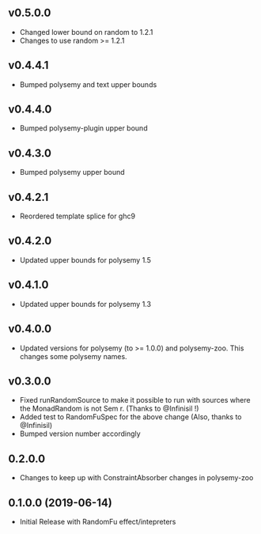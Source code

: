 ## v0.5.0.0
- Changed lower bound on random to 1.2.1
- Changes to use random >= 1.2.1

## v0.4.4.1
- Bumped polysemy and text upper bounds

## v0.4.4.0
- Bumped polysemy-plugin upper bound

## v0.4.3.0
- Bumped polysemy upper bound

## v0.4.2.1
- Reordered template splice for ghc9

## v0.4.2.0
- Updated upper bounds for polysemy 1.5

## v0.4.1.0
- Updated upper bounds for polysemy 1.3

## v0.4.0.0
- Updated versions for polysemy (to >= 1.0.0) and polysemy-zoo.  This changes some polysemy names.

## v0.3.0.0
- Fixed runRandomSource to make it possible to run with sources where the MonadRandom is not Sem r.  (Thanks to @Infinisil !)
- Added test to RandomFuSpec for the above change (Also, thanks to @Infinisil)
- Bumped version number accordingly

## 0.2.0.0
- Changes to keep up with ConstraintAbsorber changes in polysemy-zoo


## 0.1.0.0 (2019-06-14)
- Initial Release with RandomFu effect/intepreters
